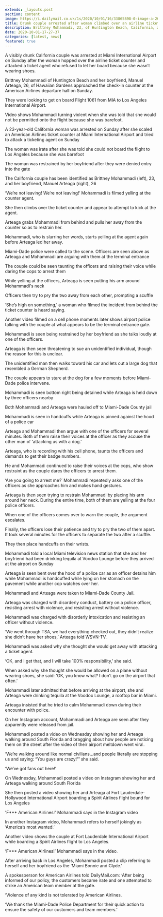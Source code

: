 ```yaml
---
extends: _layouts.post
section: content
image: https://i.dailymail.co.uk/1s/2020/10/01/16/33865898-0-image-a-20_1601567209464.jpg 
title: Drunk couple arrested after woman climbed over an airline ticket counter and tried to kick the agent 
description: Brittney Mohammadi, 23, of Huntington Beach, California, and her boyfriend, Manuel Arteaga, 26, were arrested after incident at American Airlines departure terminal in Miami on Sunday. 
date: 2020-10-01-17-27-37 
categories: [latest, news] 
featured: true 
--- 
```

A visibly drunk California couple was arrested at Miami International Airport on Sunday after the woman hopped over the airline ticket counter and attacked a ticket agent who refused to let her board because she wasn’t wearing shoes.

Brittney Mohammadi of Huntington Beach and her boyfriend, Manuel Arteaga, 26, of Hawaiian Gardens approached the check-in counter at the American Airlines departure hall on Sunday.

They were looking to get on board Flight 1061 from MIA to Los Angeles International Airport.

Video shows Mohammadi turning violent when she was told that she would not be permitted onto the flight because she was barefoot.

A 23-year-old California woman was arrested on Sunday after she scaled an American Airlines ticket counter at Miami International Airport and tried to attack a ticketing agent on Sunday

The woman was irate after she was told she could not board the flight to Los Angeles because she was barefoot

The woman was restrained by her boyfriend after they were denied entry into the gate

The California couple has been identified as Brittney Mohammadi (left), 23, and her boyfriend, Manuel Arteaga (right), 26

‘We’re not leaving! We’re not leaving!’ Mohammadi is filmed yelling at the counter agent.

She then climbs over the ticket counter and appear to attempt to kick at the agent.

Arteaga grabs Mohammadi from behind and pulls her away from the counter so as to restrain her.

Mohammadi, who is slurring her words, starts yelling at the agent again before Arteaga led her away.

Miami-Dade police were called to the scene. Officers are seen above as Arteaga and Mohammadi are arguing with them at the terminal entrance

The couple could be seen taunting the officers and raising their voice while daring the cops to arrest them

While yelling at the officers, Arteaga is seen putting his arm around Mohammadi's neck

Officers then try to pry the two away from each other, prompting a scuffle

‘She’s high on something,’ a woman who filmed the incident from behind the ticket counter is heard saying.

Another video filmed on a cell phone moments later shows airport police talking with the couple at what appears to be the terminal entrance gate.

Mohammadi is seen being restrained by her boyfriend as she talks loudly at one of the officers.

Arteaga is then seen threatening to sue an unidentified individual, though the reason for this is unclear.

The unidentified man then walks toward his car and lets out a large dog that resembled a German Shepherd.

The couple appears to stare at the dog for a few moments before Miami-Dade police intervene.

Mohammadi is seen bottom right being detained while Arteaga is held down by three officers nearby

Both Mohammadi and Arteaga were hauled off to Miami-Dade County jail

Mohammadi is seen in handcuffs while Arteaga is pinned against the hood of a police car

Arteaga and Mohammadi then argue with one of the officers for several minutes. Both of them raise their voices at the officer as they accuse the other man of ‘attacking us with a dog.’

Arteaga, who is recording with his cell phone, taunts the officers and demands to get their badge numbers.

He and Mohammadi continued to raise their voices at the cops, who show restraint as the couple dares the officers to arrest them.

‘Are you going to arrest me?’ Mohammadi repeatedly asks one of the officers as she approaches him and makes hand gestures.

Arteaga is then seen trying to restrain Mohammadi by placing his arm around her neck. During the entire time, both of them are yelling at the four police officers.

When one of the officers comes over to warn the couple, the argument escalates.

Finally, the officers lose their patience and try to pry the two of them apart. It took several minutes for the officers to separate the two after a scuffle.

They then place handcuffs on their wrists.

Mohammadi told a local Miami television news station that she and her boyfriend had been drinking tequila at Voodoo Lounge before they arrived at the airport on Sunday

Arteaga is seen bent over the hood of a police car as an officer detains him while Mohammadi is handcuffed while lying on her stomach on the pavement while another cop watches over her.

Mohammadi and Arteaga were taken to Miami-Dade County Jail.

Arteaga was charged with disorderly conduct, battery on a police officer, resisting arrest with violence, and resisting arrest without violence.

Mohammadi was charged with disorderly intoxication and resisting an officer without violence.

‘We went through TSA, we had everything checked out, they didn’t realize she didn’t have her shoes,’ Arteaga told WSVN-TV.

Mohammadi was asked why she thought she would get away with attacking a ticket agent.

‘OK, and I get that, and I will take 100% responsibility,’ she said.

When asked why she thought she would be allowed on a plane without wearing shoes, she said: ‘OK, you know what? I don’t go on the airport that often.’

Mohammadi later admitted that before arriving at the airport, she and Arteaga were drinking tequila at the Voodoo Lounge, a rooftop bar in Miami.

Arteaga insisted that he tried to calm Mohammadi down during their encounter with police.

On her Instagram account, Mohammadi and Arteaga are seen after they apparently were released from jail.

Mohammadi posted a video on Wednesday showing her and Arteaga walking around South Florida and bragging about how people are noticing them on the street after the video of their airport meltdown went viral.

‘We’re walking around like normal civilians…and people literally are stopping us and saying: “You guys are crazy!”’ she said.

‘We’ve got fans out here!’

On Wednesday, Mohammadi posted a video on Instagram showing her and Arteaga walking around South Florida

She then posted a video showing her and Arteaga at Fort Lauderdale-Hollywood International Airport boarding a Spirit Airlines flight bound for Los Angeles

'F*** American Airlines!' Mohammadi says in the Instagram video

In another Instagram video, Mohammadi refers to herself jokingly as ‘America’s most wanted.’

Another video shows the couple at Fort Lauderdale International Airport while boarding a Spirit Airlines flight to Los Angeles.

‘F*** American Airlines!’ Mohammadi says in the video.

After arriving back in Los Angeles, Mohammadi posted a clip referring to herself and her boyfriend as the ‘Miami Bonnie and Clyde.’

A spokesperson for American Airlines told DailyMail.com: ‘After being informed of our policy, the customers became irate and one attempted to strike an American team member at the gate.

‘Violence of any kind is not tolerated by American Airlines.

‘We thank the Miami-Dade Police Department for their quick action to ensure the safety of our customers and team members.’ 

